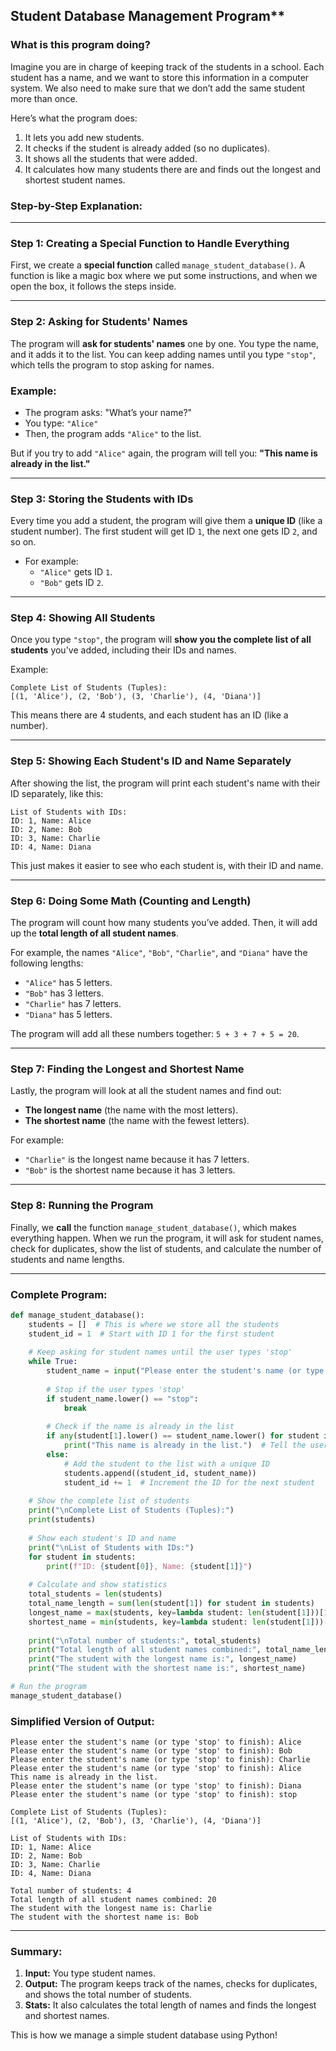  ## Student Database Management Program** 

### What is this program doing?

Imagine you are in charge of keeping track of the students in a school. Each student has a name, and we want to store this information in a computer system. We also need to make sure that we don’t add the same student more than once.

Here’s what the program does:
1. It lets you add new students.
2. It checks if the student is already added (so no duplicates).
3. It shows all the students that were added.
4. It calculates how many students there are and finds out the longest and shortest student names.

### Step-by-Step Explanation:

---

### **Step 1: Creating a Special Function to Handle Everything**

First, we create a **special function** called `manage_student_database()`. A function is like a magic box where we put some instructions, and when we open the box, it follows the steps inside.

---

### **Step 2: Asking for Students' Names**

The program will **ask for students' names** one by one. You type the name, and it adds it to the list. You can keep adding names until you type `"stop"`, which tells the program to stop asking for names.

### Example:

- The program asks: "What’s your name?"
- You type: `"Alice"`
- Then, the program adds `"Alice"` to the list.

But if you try to add `"Alice"` again, the program will tell you: **"This name is already in the list."**

---

### **Step 3: Storing the Students with IDs**

Every time you add a student, the program will give them a **unique ID** (like a student number). The first student will get ID `1`, the next one gets ID `2`, and so on.

- For example:
  - `"Alice"` gets ID `1`.
  - `"Bob"` gets ID `2`.

---

### **Step 4: Showing All Students**

Once you type `"stop"`, the program will **show you the complete list of all students** you've added, including their IDs and names.

Example:

```
Complete List of Students (Tuples):
[(1, 'Alice'), (2, 'Bob'), (3, 'Charlie'), (4, 'Diana')]
```

This means there are 4 students, and each student has an ID (like a number).

---

### **Step 5: Showing Each Student's ID and Name Separately**

After showing the list, the program will print each student's name with their ID separately, like this:

```
List of Students with IDs:
ID: 1, Name: Alice
ID: 2, Name: Bob
ID: 3, Name: Charlie
ID: 4, Name: Diana
```

This just makes it easier to see who each student is, with their ID and name.

---

### **Step 6: Doing Some Math (Counting and Length)**

The program will count how many students you’ve added. Then, it will add up the **total length of all student names**. 

For example, the names `"Alice"`, `"Bob"`, `"Charlie"`, and `"Diana"` have the following lengths:
- `"Alice"` has 5 letters.
- `"Bob"` has 3 letters.
- `"Charlie"` has 7 letters.
- `"Diana"` has 5 letters.

The program will add all these numbers together: `5 + 3 + 7 + 5 = 20`.

---

### **Step 7: Finding the Longest and Shortest Name**

Lastly, the program will look at all the student names and find out:
- **The longest name** (the name with the most letters).
- **The shortest name** (the name with the fewest letters).

For example:
- `"Charlie"` is the longest name because it has 7 letters.
- `"Bob"` is the shortest name because it has 3 letters.

---

### **Step 8: Running the Program**

Finally, we **call** the function `manage_student_database()`, which makes everything happen. When we run the program, it will ask for student names, check for duplicates, show the list of students, and calculate the number of students and name lengths.

---

### **Complete Program:**

```python
def manage_student_database():
    students = []  # This is where we store all the students
    student_id = 1  # Start with ID 1 for the first student
    
    # Keep asking for student names until the user types 'stop'
    while True:
        student_name = input("Please enter the student's name (or type 'stop' to finish): ")
        
        # Stop if the user types 'stop'
        if student_name.lower() == "stop":
            break
        
        # Check if the name is already in the list
        if any(student[1].lower() == student_name.lower() for student in students):
            print("This name is already in the list.")  # Tell the user if the name is a duplicate
        else:
            # Add the student to the list with a unique ID
            students.append((student_id, student_name))
            student_id += 1  # Increment the ID for the next student
    
    # Show the complete list of students
    print("\nComplete List of Students (Tuples):")
    print(students)
    
    # Show each student's ID and name
    print("\nList of Students with IDs:")
    for student in students:
        print(f"ID: {student[0]}, Name: {student[1]}")
    
    # Calculate and show statistics
    total_students = len(students)
    total_name_length = sum(len(student[1]) for student in students)
    longest_name = max(students, key=lambda student: len(student[1]))[1]
    shortest_name = min(students, key=lambda student: len(student[1]))[1]
    
    print("\nTotal number of students:", total_students)
    print("Total length of all student names combined:", total_name_length)
    print("The student with the longest name is:", longest_name)
    print("The student with the shortest name is:", shortest_name)

# Run the program
manage_student_database()
```

### **Simplified Version of Output:**

```
Please enter the student's name (or type 'stop' to finish): Alice
Please enter the student's name (or type 'stop' to finish): Bob
Please enter the student's name (or type 'stop' to finish): Charlie
Please enter the student's name (or type 'stop' to finish): Alice
This name is already in the list.
Please enter the student's name (or type 'stop' to finish): Diana
Please enter the student's name (or type 'stop' to finish): stop

Complete List of Students (Tuples):
[(1, 'Alice'), (2, 'Bob'), (3, 'Charlie'), (4, 'Diana')]

List of Students with IDs:
ID: 1, Name: Alice
ID: 2, Name: Bob
ID: 3, Name: Charlie
ID: 4, Name: Diana

Total number of students: 4
Total length of all student names combined: 20
The student with the longest name is: Charlie
The student with the shortest name is: Bob
```

---

### **Summary**:
1. **Input:** You type student names.
2. **Output:** The program keeps track of the names, checks for duplicates, and shows the total number of students.
3. **Stats:** It also calculates the total length of names and finds the longest and shortest names.

This is how we manage a simple student database using Python!